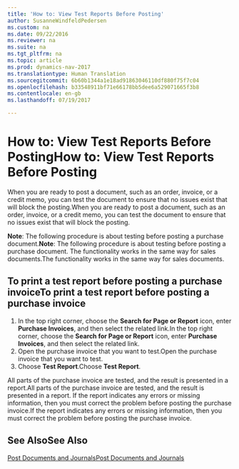 ```yaml
---
title: 'How to: View Test Reports Before Posting'
author: SusanneWindfeldPedersen
ms.custom: na
ms.date: 09/22/2016
ms.reviewer: na
ms.suite: na
ms.tgt_pltfrm: na
ms.topic: article
ms.prod: dynamics-nav-2017
ms.translationtype: Human Translation
ms.sourcegitcommit: 6b60b1344a1e18ad91863046110df880f75f7c04
ms.openlocfilehash: b33548911bf71e66178bb5dee6a529071665f3b8
ms.contentlocale: en-gb
ms.lasthandoff: 07/19/2017

---
```

    
# <a name="how-to-view-test-reports-before-posting"></a><span data-ttu-id="b0908-102">How to: View Test Reports Before Posting</span><span class="sxs-lookup"><span data-stu-id="b0908-102">How to: View Test Reports Before Posting</span></span>
<span data-ttu-id="b0908-103">When you are ready to post a document, such as an order, invoice, or a credit memo, you can test the document to ensure that no issues exist that will block the posting.</span><span class="sxs-lookup"><span data-stu-id="b0908-103">When you are ready to post a document, such as an order, invoice, or a credit memo, you can test the document to ensure that no issues exist that will block the posting.</span></span>

<span data-ttu-id="b0908-104">**Note**: The following procedure is about testing before posting a purchase document.</span><span class="sxs-lookup"><span data-stu-id="b0908-104">**Note**: The following procedure is about testing before posting a purchase document.</span></span> <span data-ttu-id="b0908-105">The functionality works in the same way for sales documents.</span><span class="sxs-lookup"><span data-stu-id="b0908-105">The functionality works in the same way for sales documents.</span></span>

## <a name="to-print-a-test-report-before-posting-a-purchase-invoice"></a><span data-ttu-id="b0908-106">To print a test report before posting a purchase invoice</span><span class="sxs-lookup"><span data-stu-id="b0908-106">To print a test report before posting a purchase invoice</span></span>
1. <span data-ttu-id="b0908-107">In the top right corner, choose the **Search for Page or Report** icon, enter **Purchase Invoices**, and then select the related link.</span><span class="sxs-lookup"><span data-stu-id="b0908-107">In the top right corner, choose the **Search for Page or Report** icon, enter **Purchase Invoices**, and then select the related link.</span></span>
2. <span data-ttu-id="b0908-108">Open the purchase invoice that you want to test.</span><span class="sxs-lookup"><span data-stu-id="b0908-108">Open the purchase invoice that you want to test.</span></span>
3. <span data-ttu-id="b0908-109">Choose **Test Report**.</span><span class="sxs-lookup"><span data-stu-id="b0908-109">Choose **Test Report**.</span></span>  

<span data-ttu-id="b0908-110">All parts of the purchase invoice are tested, and the result is presented in a report.</span><span class="sxs-lookup"><span data-stu-id="b0908-110">All parts of the purchase invoice are tested, and the result is presented in a report.</span></span> <span data-ttu-id="b0908-111">If the report indicates any errors or missing information, then you must correct the problem before posting the purchase invoice.</span><span class="sxs-lookup"><span data-stu-id="b0908-111">If the report indicates any errors or missing information, then you must correct the problem before posting the purchase invoice.</span></span>

## <a name="see-also"></a><span data-ttu-id="b0908-112">See Also</span><span class="sxs-lookup"><span data-stu-id="b0908-112">See Also</span></span>
[<span data-ttu-id="b0908-113">Post Documents and Journals</span><span class="sxs-lookup"><span data-stu-id="b0908-113">Post Documents and Journals</span></span>](ui-post-documents-journals.md)

